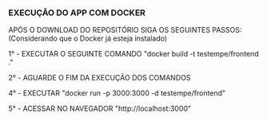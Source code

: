 ### EXECUÇÃO DO APP COM DOCKER 

APÓS O DOWNLOAD DO REPOSITÓRIO SIGA OS SEGUINTES PASSOS:
(Considerando que o Docker já esteja instalado)

1° - EXECUTAR O SEGUINTE COMANDO "docker build -t testempe/frontend ."

2° - AGUARDE O FIM DA EXECUÇÃO DOS COMANDOS

4° - EXECUTAR "docker run -p 3000:3000 -d testempe/frontend"

5° - ACESSAR NO NAVEGADOR "http://localhost:3000"